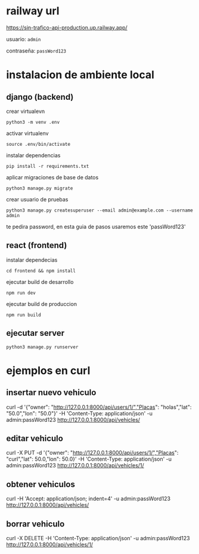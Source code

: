 <!-- @format -->

# railway url
https://sin-trafico-api-production.up.railway.app/

usuario:
`admin`

contraseña:
`passWord123`

# instalacion de ambiente local

## django (backend)

crear virtualevn

`python3 -m venv .env`

activar virtualenv

`source .env/bin/activate`

instalar dependencias

`pip install -r requirements.txt`

aplicar migraciones de base de datos

`python3 manage.py migrate`

crear usuario de pruebas

`python3 manage.py createsuperuser --email admin@example.com --username admin`

te pedira password, en esta guia de pasos usaremos este 'passWord123'

## react (frontend)

instalar dependecias

`cd frontend && npm install`

ejecutar build de desarrollo

`npm run dev`

ejecutar build de produccion

`npm run build`

## ejecutar server

`python3 manage.py runserver`

# ejemplos en curl

## insertar nuevo vehiculo

curl -d '{"owner": "http://127.0.0.1:8000/api/users/1/","Placas": "holas","lat": "50.0","lon": "50.0"}' -H 'Content-Type: application/json' -u admin:passWord123 http://127.0.0.1:8000/api/vehicles/

## editar vehiculo

curl -X PUT -d '{"owner": "http://127.0.0.1:8000/api/users/1/","Placas": "curl","lat": 50.0,"lon": 50.0}' -H 'Content-Type: application/json' -u admin:passWord123 http://127.0.0.1:8000/api/vehicles/1/

## obtener vehiculos

curl -H 'Accept: application/json; indent=4' -u admin:passWord123 http://127.0.0.1:8000/api/vehicles/

## borrar vehiculo

curl -X DELETE -H 'Content-Type: application/json' -u admin:passWord123 http://127.0.0.1:8000/api/vehicles/1/
